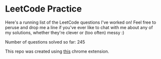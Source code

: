 # LeetCode Practice

Here's a running list of the LeetCode questions I've worked on! Feel free to peruse and drop me a line if you've ever like to chat with me about any of my solutions, whether they're clever or (too often) messy :)

Number of questions solved so far: 245

This repo was created using [this](https://github.com/QasimWani/LeetHub) chrome extension.
